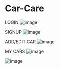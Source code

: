 # Car-Care
LOGIN
![image](https://user-images.githubusercontent.com/33232294/212017778-39602b63-d8fd-4276-b231-c55ad3ff85b4.png)


SIGNUP
![image](https://user-images.githubusercontent.com/33232294/212017850-5c36d883-93d2-4134-9869-5f197af00b6d.png)

ADD/EDIT CAR
![image](https://user-images.githubusercontent.com/33232294/212018346-33d82d64-319b-4dbf-ad45-8d7970d2bda3.png)

MY CARS
![image](https://user-images.githubusercontent.com/33232294/212017998-c0329340-1448-45ec-83c5-3e4e6dfc321d.png)

![image](https://user-images.githubusercontent.com/33232294/212018115-6c24b1b8-e399-4f16-9afc-7a773244dcb3.png)
